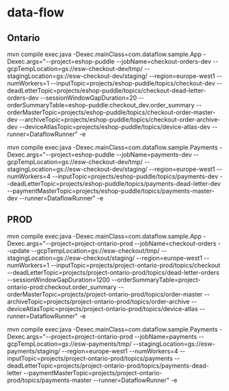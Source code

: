 # data-flow

## Ontario

mvn compile exec:java -Dexec.mainClass=com.dataflow.sample.App -Dexec.args="--project=eshop-puddle --jobName=checkout-orders-dev  --gcpTempLocation=gs://esw-checkout-dev/tmp/ --stagingLocation=gs://esw-checkout-dev/staging/ --region=europe-west1 --numWorkers=1 --inputTopic=projects/eshop-puddle/topics/checkout-dev --deadLetterTopic=projects/eshop-puddle/topics/checkout-dead-letter-orders-dev --sessionWindowGapDuration=20 --orderSummaryTable=eshop-puddle:checkout_dev.order_summary --orderMasterTopic=projects/eshop-puddle/topics/checkout-order-master-dev --archiveTopic=projects/eshop-puddle/topics/checkout-order-archive-dev --deviceAtlasTopic=projects/eshop-puddle/topics/device-atlas-dev --runner=DataflowRunner" -e

mvn compile exec:java -Dexec.mainClass=com.dataflow.sample.Payments -Dexec.args="--project=eshop-puddle --jobName=payments-dev --gcpTempLocation=gs://esw-checkout-dev/tmp/ --stagingLocation=gs://esw-checkout-dev/staging/ --region=europe-west1 --numWorkers=4 --inputTopic=projects/eshop-puddle/topics/payments-dev --deadLetterTopic=projects/eshop-puddle/topics/payments-dead-letter-dev --paymentMasterTopic=projects/eshop-puddle/topics/payments-master-dev --runner=DataflowRunner" -e

## PROD

mvn compile exec:java -Dexec.mainClass=com.dataflow.sample.App -Dexec.args="--project=project-ontario-prod --jobName=checkout-orders --update --gcpTempLocation=gs://esw-checkout/tmp/ --stagingLocation=gs://esw-checkout/staging/ --region=europe-west1 --numWorkers=1 --inputTopic=projects/project-ontario-prod/topics/checkout --deadLetterTopic=projects/project-ontario-prod/topics/dead-letter-orders --sessionWindowGapDuration=1200 --orderSummaryTable=project-ontario-prod:checkout.order_summary --orderMasterTopic=projects/project-ontario-prod/topics/order-master --archiveTopic=projects/project-ontario-prod/topics/order-archive --deviceAtlasTopic=projects/project-ontario-prod/topics/device-atlas --runner=DataflowRunner" -e

mvn compile exec:java -Dexec.mainClass=com.dataflow.sample.Payments -Dexec.args="--project=project-ontario-prod --jobName=payments --gcpTempLocation=gs://esw-payments/tmp/ --stagingLocation=gs://esw-payments/staging/ --region=europe-west1 --numWorkers=4 --inputTopic=projects/project-ontario-prod/topics/payments --deadLetterTopic=projects/project-ontario-prod/topics/payments-dead-letter --paymentMasterTopic=projects/project-ontario-prod/topics/payments-master --runner=DataflowRunner" -e
